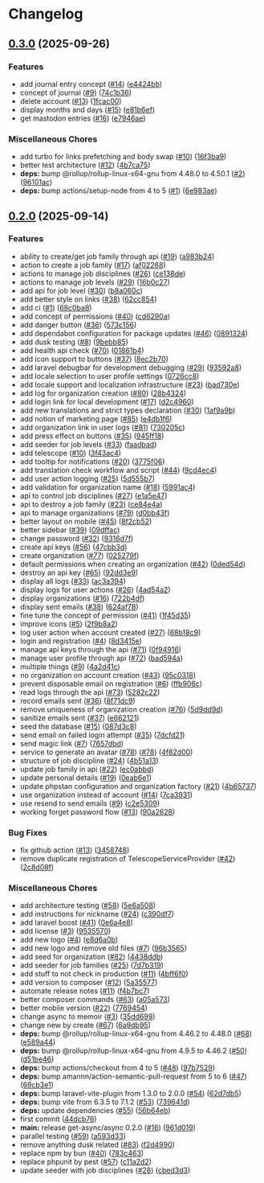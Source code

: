 # Changelog

## [0.3.0](https://github.com/get-memoir/memoir/compare/get-memoir/memoir-v0.2.0...get-memoir/memoir-v0.3.0) (2025-09-26)


### Features

* add journal entry concept ([#14](https://github.com/get-memoir/memoir/issues/14)) ([e4424bb](https://github.com/get-memoir/memoir/commit/e4424bb364507e9a48c65f317545883ded75bec4))
* concept of journal ([#9](https://github.com/get-memoir/memoir/issues/9)) ([74c1b36](https://github.com/get-memoir/memoir/commit/74c1b36d64cb06467f9dabc409ec058e26f33471))
* delete account ([#13](https://github.com/get-memoir/memoir/issues/13)) ([1fcac00](https://github.com/get-memoir/memoir/commit/1fcac004ce90a9ddcbfa4338f4e5a1cbc0fca4bc))
* display months and days ([#15](https://github.com/get-memoir/memoir/issues/15)) ([e81b6ef](https://github.com/get-memoir/memoir/commit/e81b6ef10d10a6e20e84f133bc88c56660137334))
* get mastodon entries ([#16](https://github.com/get-memoir/memoir/issues/16)) ([e7946ae](https://github.com/get-memoir/memoir/commit/e7946aee90c31c92a54c442d56673f485bf064ef))


### Miscellaneous Chores

* add turbo for links prefetching and body swap ([#10](https://github.com/get-memoir/memoir/issues/10)) ([16f3ba9](https://github.com/get-memoir/memoir/commit/16f3ba92018033735dd85499a97519f1896a6d12))
* better test architecture ([#12](https://github.com/get-memoir/memoir/issues/12)) ([4b7ca75](https://github.com/get-memoir/memoir/commit/4b7ca75aa663c1bd12584c6a871f3ec8931ccb34))
* **deps:** bump @rollup/rollup-linux-x64-gnu from 4.48.0 to 4.50.1 ([#2](https://github.com/get-memoir/memoir/issues/2)) ([96101ac](https://github.com/get-memoir/memoir/commit/96101acc71d5b12f043e241ff09dbeb5d689e198))
* **deps:** bump actions/setup-node from 4 to 5 ([#1](https://github.com/get-memoir/memoir/issues/1)) ([6e983ae](https://github.com/get-memoir/memoir/commit/6e983ae76bd9d7f1ac7a9b6be4fa986a0cdb74ab))

## [0.2.0](https://github.com/get-memoir/memoir/compare/get-memoir/memoir-v0.1.0...get-memoir/memoir-v0.2.0) (2025-09-14)


### Features

* ability to create/get job family through api ([#19](https://github.com/get-memoir/memoir/issues/19)) ([a983b24](https://github.com/get-memoir/memoir/commit/a983b2402e7dabb33de6bc2d9440a52880cf35c3))
* action to create a job family ([#17](https://github.com/get-memoir/memoir/issues/17)) ([af02268](https://github.com/get-memoir/memoir/commit/af02268f25145a5bdf122d620e5e14403696dd2c))
* actions to manage job disciplines ([#26](https://github.com/get-memoir/memoir/issues/26)) ([ce138de](https://github.com/get-memoir/memoir/commit/ce138de2e0d2a718cf6f5e002b0579ae2c02269d))
* actions to manage job levels ([#29](https://github.com/get-memoir/memoir/issues/29)) ([16b0c27](https://github.com/get-memoir/memoir/commit/16b0c271dbfdd89a0448ef7461bf0a96d4d0732a))
* add api for job level ([#30](https://github.com/get-memoir/memoir/issues/30)) ([b8a060c](https://github.com/get-memoir/memoir/commit/b8a060c2b980eeda97c59bb5cb5b493879e65ae6))
* add better style on links ([#38](https://github.com/get-memoir/memoir/issues/38)) ([62cc854](https://github.com/get-memoir/memoir/commit/62cc8543bd7ecd54f011a5a35db0f18fcca00f91))
* add ci ([#1](https://github.com/get-memoir/memoir/issues/1)) ([68c0ba8](https://github.com/get-memoir/memoir/commit/68c0ba808ee90cc8b1c79b0bdbc1310d7b8801de))
* add concept of permissions ([#40](https://github.com/get-memoir/memoir/issues/40)) ([cd6290a](https://github.com/get-memoir/memoir/commit/cd6290a58b359139332a7718c07e58f641f7a5fe))
* add danger button ([#36](https://github.com/get-memoir/memoir/issues/36)) ([573c156](https://github.com/get-memoir/memoir/commit/573c1566a40283a25832544bc325da2d70561f0c))
* add dependabot configuration for package updates ([#46](https://github.com/get-memoir/memoir/issues/46)) ([0891324](https://github.com/get-memoir/memoir/commit/0891324e4ad8ccc37d53119d660a512b49ccb244))
* add dusk testing ([#8](https://github.com/get-memoir/memoir/issues/8)) ([9bebb85](https://github.com/get-memoir/memoir/commit/9bebb853836caec06213672cb5d5eea2ce48c63e))
* add health api check ([#70](https://github.com/get-memoir/memoir/issues/70)) ([01861b4](https://github.com/get-memoir/memoir/commit/01861b4519ae1ff40e2710d2a0f5fb3c6c1801a4))
* add icon support to buttons ([#37](https://github.com/get-memoir/memoir/issues/37)) ([8ec2b70](https://github.com/get-memoir/memoir/commit/8ec2b700b55870210748069145aba2d729ff620d))
* add laravel debugbar for development debugging ([#29](https://github.com/get-memoir/memoir/issues/29)) ([93592a8](https://github.com/get-memoir/memoir/commit/93592a87427a0ba48a849bcdb60396c533fceb7b))
* add locale selection to user profile settings ([0726cc8](https://github.com/get-memoir/memoir/commit/0726cc81f4ab8f6d33847935f4a801e2cf476ada))
* add locale support and localization infrastructure ([#23](https://github.com/get-memoir/memoir/issues/23)) ([bad730e](https://github.com/get-memoir/memoir/commit/bad730effb0ac9ac8dd4d4c9182c8720fd1eafb0))
* add log for organization creation ([#80](https://github.com/get-memoir/memoir/issues/80)) ([28b4324](https://github.com/get-memoir/memoir/commit/28b432420e537f5a112df0b7511cc8159475d945))
* add login link for local development ([#17](https://github.com/get-memoir/memoir/issues/17)) ([d2c4960](https://github.com/get-memoir/memoir/commit/d2c49600b280b3ee223bdaea7ebaa8b8d38b9b96))
* add new translations and strict types declaration ([#30](https://github.com/get-memoir/memoir/issues/30)) ([1af9a9b](https://github.com/get-memoir/memoir/commit/1af9a9b0aba55edf541ceea03e30f88b773b9cc4))
* add notion of marketing page ([#85](https://github.com/get-memoir/memoir/issues/85)) ([e4db1f6](https://github.com/get-memoir/memoir/commit/e4db1f6b4438d59fb1e903dba1795212c43e8ec3))
* add organization link in user logs ([#81](https://github.com/get-memoir/memoir/issues/81)) ([730205c](https://github.com/get-memoir/memoir/commit/730205c8dc634a494e67e77cac03befdecd91689))
* add press effect on buttons ([#35](https://github.com/get-memoir/memoir/issues/35)) ([945ff18](https://github.com/get-memoir/memoir/commit/945ff182bf114ece7eeaee4ee160786927bbe9b6))
* add seeder for job levels ([#33](https://github.com/get-memoir/memoir/issues/33)) ([faadbad](https://github.com/get-memoir/memoir/commit/faadbadf13a394b66dc00ac4e2452dbc0e65ca45))
* add telescope ([#10](https://github.com/get-memoir/memoir/issues/10)) ([3f43ac4](https://github.com/get-memoir/memoir/commit/3f43ac407fa0c93893117a72ba0ac9356ab34ed9))
* add tooltip for notifications ([#20](https://github.com/get-memoir/memoir/issues/20)) ([3775f06](https://github.com/get-memoir/memoir/commit/3775f068000229a564ac408c515987705ea2ea3e))
* add translation check workflow and script ([#44](https://github.com/get-memoir/memoir/issues/44)) ([9cd4ec4](https://github.com/get-memoir/memoir/commit/9cd4ec43096ca482b6bfee45c4fba75150c990a9))
* add user action logging ([#25](https://github.com/get-memoir/memoir/issues/25)) ([5d555b7](https://github.com/get-memoir/memoir/commit/5d555b717b32f2d7712e0d17900cdcecb05174e3))
* add validation for organization name ([#18](https://github.com/get-memoir/memoir/issues/18)) ([5991ac4](https://github.com/get-memoir/memoir/commit/5991ac479d6479500b60c7e7bcce0a8625e860c0))
* api to control job disciplines ([#27](https://github.com/get-memoir/memoir/issues/27)) ([e1a5e47](https://github.com/get-memoir/memoir/commit/e1a5e47e8dbf8eb628337b30dfc9f34d518e609a))
* api to destroy a job family ([#23](https://github.com/get-memoir/memoir/issues/23)) ([ce84e4a](https://github.com/get-memoir/memoir/commit/ce84e4aedf3b1236b5699be86e4be98eb28b7d21))
* api to manage organizations ([#79](https://github.com/get-memoir/memoir/issues/79)) ([d0bb43f](https://github.com/get-memoir/memoir/commit/d0bb43f41cb0fe9c3460beaf2ef77b30d25d223e))
* better layout on mobile ([#45](https://github.com/get-memoir/memoir/issues/45)) ([8f2cb52](https://github.com/get-memoir/memoir/commit/8f2cb527ffb839f209b411841201bb8a658050d4))
* better sidebar ([#39](https://github.com/get-memoir/memoir/issues/39)) ([09dffac](https://github.com/get-memoir/memoir/commit/09dffacc4cc4b8825a9a58582d61f2a7a4d4291f))
* change password ([#32](https://github.com/get-memoir/memoir/issues/32)) ([9316d7f](https://github.com/get-memoir/memoir/commit/9316d7f9034fbba83488af2ba66eebbfbf090055))
* create api keys ([#56](https://github.com/get-memoir/memoir/issues/56)) ([47cbb3d](https://github.com/get-memoir/memoir/commit/47cbb3d4ebfedf179db1bc83db5d4a9c8a304730))
* create organization ([#77](https://github.com/get-memoir/memoir/issues/77)) ([025279f](https://github.com/get-memoir/memoir/commit/025279f4df0a855e0571c2ad5a71a0ddf6388f4a))
* default permissions when creating an organization ([#42](https://github.com/get-memoir/memoir/issues/42)) ([0ded54d](https://github.com/get-memoir/memoir/commit/0ded54d1ae90f23d0c31fbad3ac58f58bac0d91e))
* destroy an api key ([#65](https://github.com/get-memoir/memoir/issues/65)) ([92dd3e9](https://github.com/get-memoir/memoir/commit/92dd3e95cfb594b7c7b68a30fbc7d36eaa215b4c))
* display all logs ([#33](https://github.com/get-memoir/memoir/issues/33)) ([ac3a394](https://github.com/get-memoir/memoir/commit/ac3a394390ffe48fc98386ed98427f7096018b17))
* display logs for user actions ([#26](https://github.com/get-memoir/memoir/issues/26)) ([4ad54a2](https://github.com/get-memoir/memoir/commit/4ad54a2a5f6308082d30ee7a9c856364a7f06a1f))
* display organizations ([#16](https://github.com/get-memoir/memoir/issues/16)) ([722b4df](https://github.com/get-memoir/memoir/commit/722b4df835d04a42895fb92877b6e829f117b047))
* display sent emails ([#38](https://github.com/get-memoir/memoir/issues/38)) ([624af78](https://github.com/get-memoir/memoir/commit/624af7817d02cee4a78b951ec33e35a86c17afc0))
* fine tune the concept of permission ([#41](https://github.com/get-memoir/memoir/issues/41)) ([1f45d35](https://github.com/get-memoir/memoir/commit/1f45d35a71bbc01d87ca2029e4b4ec9e318e86da))
* improve icons ([#5](https://github.com/get-memoir/memoir/issues/5)) ([2f9b8a2](https://github.com/get-memoir/memoir/commit/2f9b8a2abb4810cfb6703b682fe6e1d98a5b8a34))
* log user action when account created ([#27](https://github.com/get-memoir/memoir/issues/27)) ([68b18c9](https://github.com/get-memoir/memoir/commit/68b18c99a14b0f134a919e066bbca0adaa7f78ca))
* login and registration ([#4](https://github.com/get-memoir/memoir/issues/4)) ([8d3415e](https://github.com/get-memoir/memoir/commit/8d3415ed0359384c9cad315e1a9a85e6a8fa1477))
* manage api keys through the api ([#71](https://github.com/get-memoir/memoir/issues/71)) ([0f94916](https://github.com/get-memoir/memoir/commit/0f94916f82d91ee9465f8e57c8548f8fa74e5164))
* manage user profile through api ([#72](https://github.com/get-memoir/memoir/issues/72)) ([bad594a](https://github.com/get-memoir/memoir/commit/bad594a459941a09ee858ffa3347380e5db68625))
* multiple things ([#9](https://github.com/get-memoir/memoir/issues/9)) ([4a2d41c](https://github.com/get-memoir/memoir/commit/4a2d41cae208f6c9340d7b78953aace22feb4376))
* no organization on account creation ([#43](https://github.com/get-memoir/memoir/issues/43)) ([95c0318](https://github.com/get-memoir/memoir/commit/95c0318affc829747714c4eadbf9c350c874aa8c))
* prevent disposable email on registration ([#6](https://github.com/get-memoir/memoir/issues/6)) ([ffb906c](https://github.com/get-memoir/memoir/commit/ffb906cd213edb86b9ee124174663da57d046c4d))
* read logs through the api ([#73](https://github.com/get-memoir/memoir/issues/73)) ([5282c22](https://github.com/get-memoir/memoir/commit/5282c227fb7b02d762ffbb029e5f9e0009d1ba28))
* record emails sent ([#36](https://github.com/get-memoir/memoir/issues/36)) ([8f71dc9](https://github.com/get-memoir/memoir/commit/8f71dc91056e3997bdacbedb8db27f3804a14de3))
* remove uniqueness of organization creation ([#76](https://github.com/get-memoir/memoir/issues/76)) ([5d9dd9d](https://github.com/get-memoir/memoir/commit/5d9dd9db2629ff85471dc215a9e2d2aeab863e2a))
* sanitize emails sent ([#37](https://github.com/get-memoir/memoir/issues/37)) ([e662121](https://github.com/get-memoir/memoir/commit/e66212116f4d84aef8bf23bbd4ca441040c58e90))
* seed the database ([#15](https://github.com/get-memoir/memoir/issues/15)) ([087d3c8](https://github.com/get-memoir/memoir/commit/087d3c89eaf69e5669f3d7e74fc8c0f136e0da69))
* send email on failed login attempt ([#35](https://github.com/get-memoir/memoir/issues/35)) ([7dcfd21](https://github.com/get-memoir/memoir/commit/7dcfd21d025feb428b90bbc06446a4d8e8fa8b59))
* send magic link ([#7](https://github.com/get-memoir/memoir/issues/7)) ([7657dbd](https://github.com/get-memoir/memoir/commit/7657dbda0ba3a3ccbf30b5062aaf78f97d2127e4))
* service to generate an avatar ([#78](https://github.com/get-memoir/memoir/issues/78)) ([#78](https://github.com/get-memoir/memoir/issues/78)) ([4f82d00](https://github.com/get-memoir/memoir/commit/4f82d00f67927dd4f13dfee0523385f71ca5fb2a))
* structure of job discipline ([#24](https://github.com/get-memoir/memoir/issues/24)) ([4b51a13](https://github.com/get-memoir/memoir/commit/4b51a137db7a3bdd5b7a852de69b5d81742b0bce))
* update job family in api ([#22](https://github.com/get-memoir/memoir/issues/22)) ([ec0abbd](https://github.com/get-memoir/memoir/commit/ec0abbdca44ec35e15f4f40a13be37f35c4bbb86))
* update personal details ([#19](https://github.com/get-memoir/memoir/issues/19)) ([0eab6e1](https://github.com/get-memoir/memoir/commit/0eab6e137b6bf4c959b0c482556c1062a38d0f04))
* update phpstan configuration and organization factory ([#21](https://github.com/get-memoir/memoir/issues/21)) ([4b65737](https://github.com/get-memoir/memoir/commit/4b65737be1a0f1ab9124311058ba9247c6d0ebcc))
* use organization instead of account ([#14](https://github.com/get-memoir/memoir/issues/14)) ([7ca3931](https://github.com/get-memoir/memoir/commit/7ca39318a2c7041cb7cd9bbed203da56e0e5d999))
* use resend to send emails ([#9](https://github.com/get-memoir/memoir/issues/9)) ([c2e5309](https://github.com/get-memoir/memoir/commit/c2e5309f1cf362a05ccf9b6c793c96dbf4258876))
* working forget password flow ([#13](https://github.com/get-memoir/memoir/issues/13)) ([90a2628](https://github.com/get-memoir/memoir/commit/90a2628797176c423f287a4a82c174d8c20bc10c))


### Bug Fixes

* fix github action ([#13](https://github.com/get-memoir/memoir/issues/13)) ([3458748](https://github.com/get-memoir/memoir/commit/345874890ef19548745450a06ad84f28a038f0e2))
* remove duplicate registration of TelescopeServiceProvider ([#42](https://github.com/get-memoir/memoir/issues/42)) ([2c8d08f](https://github.com/get-memoir/memoir/commit/2c8d08fbfa4fd51a15565becd975c1c3384ab7d9))


### Miscellaneous Chores

* add architecture testing ([#58](https://github.com/get-memoir/memoir/issues/58)) ([5e6a508](https://github.com/get-memoir/memoir/commit/5e6a508864fe875b3b2494eb1cfc25ba81b6c43e))
* add instructions for nickname ([#24](https://github.com/get-memoir/memoir/issues/24)) ([c390df7](https://github.com/get-memoir/memoir/commit/c390df731ff651fd429434e859e5fc1d47c345b5))
* add laravel boost ([#41](https://github.com/get-memoir/memoir/issues/41)) ([0e6a4e8](https://github.com/get-memoir/memoir/commit/0e6a4e8ca0f1faca231c60c9bc27e35064a156af))
* add license ([#3](https://github.com/get-memoir/memoir/issues/3)) ([9535570](https://github.com/get-memoir/memoir/commit/9535570d90dd8a76f0d7fe4ad59f3cc0e0dc5295))
* add new logo ([#4](https://github.com/get-memoir/memoir/issues/4)) ([e8d6a0b](https://github.com/get-memoir/memoir/commit/e8d6a0bda8d7b3291aacd32209210f0cfd26d321))
* add new logo and remove old files ([#7](https://github.com/get-memoir/memoir/issues/7)) ([96b3565](https://github.com/get-memoir/memoir/commit/96b3565973431a87c3270643cb102d773fcfed97))
* add seed for organization ([#82](https://github.com/get-memoir/memoir/issues/82)) ([4438ddb](https://github.com/get-memoir/memoir/commit/4438ddbef0ca26e19c813c3ef4406ba6db4c381f))
* add seeder for job families ([#25](https://github.com/get-memoir/memoir/issues/25)) ([7d7b319](https://github.com/get-memoir/memoir/commit/7d7b3191db4f32024fd1d93c4b5b35a4637bb44b))
* add stuff to not check in production ([#11](https://github.com/get-memoir/memoir/issues/11)) ([4bff6f0](https://github.com/get-memoir/memoir/commit/4bff6f0b278baac09fbfb5739244d508e03efba6))
* add version to composer ([#12](https://github.com/get-memoir/memoir/issues/12)) ([5a35577](https://github.com/get-memoir/memoir/commit/5a355775cee3b9dd0ed36e1b5461a5a64b28fde8))
* automate release notes ([#11](https://github.com/get-memoir/memoir/issues/11)) ([f4b7bc7](https://github.com/get-memoir/memoir/commit/f4b7bc7cfa223fc4a98b38762aa549a6e2598a62))
* better composer commands ([#63](https://github.com/get-memoir/memoir/issues/63)) ([a05a573](https://github.com/get-memoir/memoir/commit/a05a573d437b3bfb21334b75a37a8b2ea6fc7302))
* better mobile version ([#22](https://github.com/get-memoir/memoir/issues/22)) ([7769454](https://github.com/get-memoir/memoir/commit/7769454a07f3d64aca3f75caa4ce416333a8dfc2))
* change async to memoir ([#3](https://github.com/get-memoir/memoir/issues/3)) ([35dd699](https://github.com/get-memoir/memoir/commit/35dd699d85f7a7a7f8b9bdb46e2b7347dccc982f))
* change new by create ([#67](https://github.com/get-memoir/memoir/issues/67)) ([6a9db95](https://github.com/get-memoir/memoir/commit/6a9db954f9991697952506e26bfafb784f8a843f))
* **deps:** bump @rollup/rollup-linux-x64-gnu from 4.46.2 to 4.48.0 ([#68](https://github.com/get-memoir/memoir/issues/68)) ([e589a44](https://github.com/get-memoir/memoir/commit/e589a44a3fe205166d285d3d3b9f8fd094f6780e))
* **deps:** bump @rollup/rollup-linux-x64-gnu from 4.9.5 to 4.46.2 ([#50](https://github.com/get-memoir/memoir/issues/50)) ([d51be46](https://github.com/get-memoir/memoir/commit/d51be462cf4cc37a6600cb92ef998eec17aa2309))
* **deps:** bump actions/checkout from 4 to 5 ([#48](https://github.com/get-memoir/memoir/issues/48)) ([97b7529](https://github.com/get-memoir/memoir/commit/97b75295ea50b855f76d7b62189554a7eca1575a))
* **deps:** bump amannn/action-semantic-pull-request from 5 to 6 ([#47](https://github.com/get-memoir/memoir/issues/47)) ([69cb3e1](https://github.com/get-memoir/memoir/commit/69cb3e1576dae0be8e9970cc65c9dcf45e114c68))
* **deps:** bump laravel-vite-plugin from 1.3.0 to 2.0.0 ([#54](https://github.com/get-memoir/memoir/issues/54)) ([62d7db5](https://github.com/get-memoir/memoir/commit/62d7db594a1ec5f1badf1741f214bc71a120b07e))
* **deps:** bump vite from 6.3.5 to 7.1.2 ([#53](https://github.com/get-memoir/memoir/issues/53)) ([739641d](https://github.com/get-memoir/memoir/commit/739641d0dcf7d808f9d0a9448307204931fb9321))
* **deps:** update dependencies ([#55](https://github.com/get-memoir/memoir/issues/55)) ([56b64eb](https://github.com/get-memoir/memoir/commit/56b64ebc92e9c8434a846f87abc0a0ff978c80ae))
* first commit ([44dcb76](https://github.com/get-memoir/memoir/commit/44dcb761a0fd8cf457a812a2ad3457b07ed82704))
* **main:** release get-async/async 0.2.0 ([#16](https://github.com/get-memoir/memoir/issues/16)) ([961d019](https://github.com/get-memoir/memoir/commit/961d019def064b740afb9c2beb88f341e48e0ff9))
* parallel testing ([#59](https://github.com/get-memoir/memoir/issues/59)) ([a593d33](https://github.com/get-memoir/memoir/commit/a593d3351f3baee84ab8e98f9e309d654a882531))
* remove anything dusk related ([#83](https://github.com/get-memoir/memoir/issues/83)) ([f2d4990](https://github.com/get-memoir/memoir/commit/f2d49901a2f55fc3afabebb935ffddfdd5670861))
* replace npm by bun ([#40](https://github.com/get-memoir/memoir/issues/40)) ([783c463](https://github.com/get-memoir/memoir/commit/783c4635c02ad88783d695bd1944ebc928bb7888))
* replace phpunit by pest ([#57](https://github.com/get-memoir/memoir/issues/57)) ([c11a2d2](https://github.com/get-memoir/memoir/commit/c11a2d2e5bc93ebad9ee878f4d99bf2cddad1ffe))
* update seeder with job disciplines ([#28](https://github.com/get-memoir/memoir/issues/28)) ([cbed3d3](https://github.com/get-memoir/memoir/commit/cbed3d393a5c254c706a4d81f4fdae66c6d17d90))
